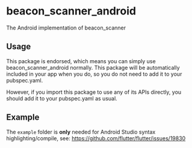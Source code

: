 # beacon_scanner_android

The Android implementation of beacon_scanner

## Usage

This package is endorsed, which means you can simply use beacon_scanner_android normally. This package will be automatically included in your app when you do, so you do not need to add it to your pubspec.yaml.

However, if you import this package to use any of its APIs directly, you should add it to your pubspec.yaml as usual.

## Example

The `example` folder is **only** needed for Android Studio syntax highlighting/compile, see: https://github.com/flutter/flutter/issues/19830
